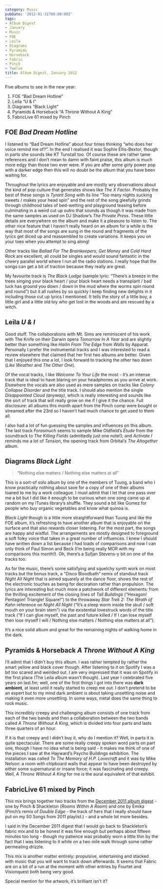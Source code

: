 ```yaml
---
category: Music
pubDate: '2012-01-31T00:00:00Z'
tags:
- Album Digest
- January
- Music
- FOE
- Leila
- Diagrams
- Pyramids
- Horseback
- Fabric
- Pinch
- Twelve
title: Album Digest, January 2012
---
```

Five albums to see in the new year:

1. FOE “Bad Dream Hotline”
2. Leila “U & I”
3. Diagrams “Black Light”
4. Pyramids & Horseback “A Throne Without A King”
5. FabricLive 61 mixed by Pinch

## FOE _Bad Dream Hotline_

 I listened to “Bad Dream Hotline” about four times thinking “who does her voice remind me of?”. In the end I realised it was Sophie Ellis-Bextor, though in parts she sounds like KT Tunstall too. Of course these are rather tame references and I don’t mean to damn with faint praise, this album is much more edgy than those two ever were. If you are after some girly power pop with a darker edge then this will no doubt be the album that you have been waiting for.

Throughout the lyrics are enjoyable and are mostly wry observations about the kind of pop culture that generates shows like _The X Factor_. Probably the best of these songs is _Tyrant Song_ with its line “Too many nights sucking sweets / makes your head spin” and the rest of the song gleefully grinds through childhood tales of bed-wetting and playground teasing before culminating in a weird cut up outro that sounds as though it was made from the same samples as used on DJ Shadow’s _The Private Press_. These little details are everywhere on the album and make it a pleasure to listen to. The other nice feature that I haven’t really heard on an album for a while is the way that most of the songs are sung in the round and fragments of the lyrics get diced up and reassembled to create variations. It keeps you on your toes when you attempt to sing along!

Other tracks like _Ballad For The Brainkeepers_, _Get Money_ and _Cold Hard Rock_ are excellent, all could be singles and would sound fantastic in the cheery parallel world where I run all the radio stations. I really hope that the songs can get a bit of traction because they really are great.

My favourite track is _The Black Lodge_ (sample lyric: “There’s a breeze in the trees singing your black heart / your black heart needs a transplant / bad luck has ground you down / down in the mud where the worms spin round and round”) but it all rushes by so quickly I keep finding new delights in it including those cut up lyrics I mentioned. It tells the story of a little boy, a little girl and a little old toy who get lost in the woods and are rescued by a witch.

## Leila _U & I_

 Good stuff. The collaborations with Mt. Sims are reminiscent of his work with The Knife on their Darwin opera _Tomorrow In A Year_ and are slightly better than something like _Hailin From The Edge_ from _Walls_ by Apparat. Personally I prefer the instrumental tracks and I was interested to read a review elsewhere that claimed that her first two albums are better. Given that I enjoyed this one a lot, I look forward to tracking the other two down (_Like Weather_ and _The Other One_).

Of the vocal tracks, I like _Welcome To Your Life_ the most - it’s an intense track that is ideal to have blaring on your headphones as you arrive at work. Elsewhere the vocals are also used as mere samples on tracks like _Colony Collapse Disorder_ and the title track. I should also mention the single _Disappointed Cloud (anyway)_, which is really interesting and sounds like the sort of track that will really grow on me if I give it the chance. Full disclosure: all albums this month apart from the Pinch comp were bought or streamed after the 23rd so I haven’t had much chance to get used to them all.

I also had a lot of fun guessing the samples and influences on this album. The last track _Forasmuch_ seems to sample Mike Oldfield’s _Étude_ from the soundtrack to _The Killing Fields_ (admittedly just one note!); and _Activate I_ reminds me a lot of _Tension_, the opening track from Orbital’s _The Altogether_ album.

## Diagrams _Black Light_

> “Nothing else matters / Nothing else matters at all”

 This is a sort-of solo album by one of the members of Tuung, a band who I know practically nothing about save for a copy of one of their albums loaned to me by a work colleague. I must admit that I let that one pass over me a bit but I did like it enough to be curious when one song came up at random on my iTunes library’s shuffle. They sound a bit like Gomez for people who buy organic vegetables and know what quinoa is.

_Black Light_ though is a little more straightforward than Tuung and like the FOE album, it’s refreshing to have another album that is enjoyable on the surface and that also rewards closer listening. For the most part, the songs are happy and wistful. The arrangements are mostly designed to foreground a soft folky voice that takes in a great number of influences. I knew I should have written down a list because I had loads of comparisons and now I can only think of Paul Simon and Beck (I’m being really MOR with my comparisons this month!). Oh, there’s a Sufjan Stevens-y bit on one of the tracks too.

As for the music, there’s some satisfying and squelchy synth work on most tracks but the bonus track, a “Disco Bloodbath” remix of standout track _Night All Night_ that is aimed squarely at the dance floor, shows the rest of the electronic touches as being for decoration rather than propulsion. The lyrics are interesting but much more a patchwork of different elements: from the thrilling excitement of the closing lines of _Tall Buildings_ (“Hexagon! Pentagon! Triangle! Square!”) to the throwaway _Star Trek 2: The Wrath of Kahn_ reference on _Night All Night_ (“It’s a sleep worm inside the skull / soft mouth on your brain stem”) via the existential lovestruck words of the title track (“If I can glue myself, the past and future killed / If I can lose myself then lose myself I will / Nothing else matters / Nothing else matters at all”).

It’s a nice solid album and great for the remaining nights of walking home in the dark.

## Pyramids & Horseback _A Throne Without A King_

 I’ll admit that I didn’t buy this album. I was rather tempted by rather the smart yellow and black cover though. After listening to it on Spotify I was a bit too scared and weirded out. I am very impressed that it was on Spotify in the first place (The Leila album wasn’t though). Last year I celebrated five years on last.fm; well, one of the first things I got into there was **dark ambient**, at least until it really started to creep me out. I don’t pretend to be an expert but to my mind dark ambient is about taking unsettling noise and making it even more unsettling. In some ways, metal does the same thing to rock music.

This incredibly creepy and challenging album consists of one track from each of the two bands and then a collaboration between the two bands called _A Throne Without A King_, which is divided into four parts and lasts three quarters of an hour.

If it is that creepy and I didn’t buy it, why do I mention it? Well, in parts it is quite spectacular. There are some really creepy spoken word parts on part one, though I have no idea what is being said - it makes me think of one of the pieces I saw at the Hayward’s Psycho Buildings exhibition. The installation was called _To The Memory of H.P. Lovecraft_ and it was by Mike Nelson: a room with chipboard walls that appear to have been destroyed by either some supernatural or insane force; it was fascinating and creepy. Well, _A Throne Without A King_ for me is the aural equivalent of that exhibit.


## FabricLive 61 mixed by Pinch

 This mix brings together two tracks from the [December 2011 album digest](album-digest-december-2011) - one by Pinch & Shackleton (_Rooms Within A Room_) and one by Emika (Pinch’s remix of _Double Edge_ - the track of hers that I really should have put on my 50 Songs from 2011 playlist.) - and a whole lot more besides.

I said in the December 2011 digest that I would go back to Shackleton’s fabric mix and to be honest it was fine enough but perhaps about fifteen minutes too long - though my patience was probably worn a little thin by the fact that I was listening to it while on a two mile walk through some rather permeating drizzle.

This mix is another matter entirely: propulsive, entertaining and stacked with music that you will want to track down afterwards. It seems that Fabric are on a bit of a run at the moment with other entries by Fourtet and Visionquest both being very good.

Special mention for the artwork, it’s brilliant isn’t it?